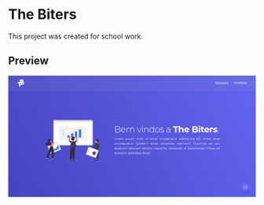 # The Biters

This project was created for school work.

## Preview

![Preview](preview.png "Preview")
